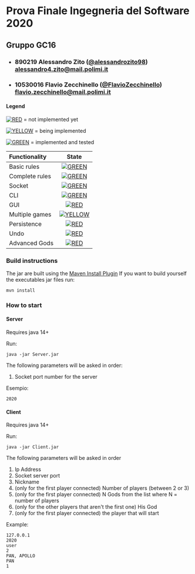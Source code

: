 # Prova Finale Ingegneria del Software 2020
## Gruppo GC16

- ###   890219    Alessandro Zito ([@alessandrozito98](https://github.com/alessandrozito98)) alessandro4.zito@mail.polimi.it
- ###   10530016    Flavio Zecchinello ([@FlavioZecchinello](https://github.com/FlavioZecchinello)) flavio.zecchinello@mail.polimi.it

#### Legend

[![RED](https://placehold.it/15/f03c15/f03c15)](#) = not implemented yet

[![YELLOW](https://placehold.it/15/ffdd00/ffdd00)](#) = being implemented

[![GREEN](https://placehold.it/15/44bb44/44bb44)](#) = implemented and tested

| Functionality | State |
|:-----------------------|:------------------------------------:|
| Basic rules | [![GREEN](https://placehold.it/15/44bb44/44bb44)](#) |
| Complete rules | [![GREEN](https://placehold.it/15/44bb44/44bb44)](#) |
| Socket | [![GREEN](https://placehold.it/15/44bb44/44bb44)](#) |
| CLI | [![GREEN](https://placehold.it/15/44bb44/44bb44)](#) |
| GUI | [![RED](https://placehold.it/15/f03c15/f03c15)](#) |
| Multiple games | [![YELLOW](https://placehold.it/15/ffdd00/ffdd00)](#) |
| Persistence | [![RED](https://placehold.it/15/f03c15/f03c15)](#) |
| Undo | [![RED](https://placehold.it/15/f03c15/f03c15)](#) |
| Advanced Gods | [![RED](https://placehold.it/15/f03c15/f03c15)](#) |

<!--
[![RED](https://placehold.it/15/f03c15/f03c15)](#)
[![YELLOW](https://placehold.it/15/ffdd00/ffdd00)](#)
[![GREEN](https://placehold.it/15/44bb44/44bb44)](#)
-->


### Build instructions

The jar are built using the [Maven Install Plugin](https://maven.apache.org/plugins/maven-install-plugin/)
If you want to build yourself the executables jar files run:
```
mvn install
```

### How to start
#### Server
Requires java 14+ 

Run:
```
java -jar Server.jar
```

The following parameters will be asked in order:
1. Socket port number for the server

Esempio:
```
2020
```

#### Client
Requires java 14+

Run:
```
java -jar Client.jar
````

The following parameters will be asked in order
1. Ip Address
2. Socket server port
3. Nickname
4. (only for the first player connected) Number of players (between 2 or 3)
5. (only for the first player connected) N Gods from the list where N = number of players
6. (only for the other players that aren't the first one) His God
7. (only for the first player connected) the player that will start

Example:
```
127.0.0.1
2020
user
2
PAN, APOLLO
PAN
1
```
